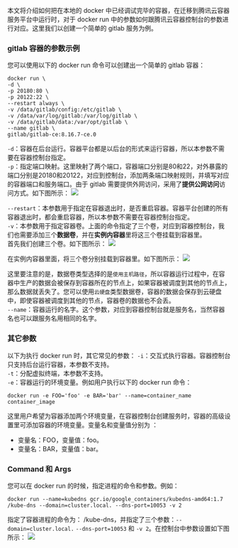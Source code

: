 本文将介绍如何把在本地的 docker 中已经调试完毕的容器，在迁移到腾讯云容器服务平台中运行时，对于 docker run 中的参数如何跟腾讯云容器控制台的参数进行对应。这里我们以创建一个简单的 gitlab 服务为例。  




### gitlab 容器的参数示例
您可以使用以下的 docker run 命令可以创建出一个简单的 gitlab 容器：
```shell
docker run \
-d \
-p 20180:80 \
-p 20122:22 \
--restart always \
-v /data/gitlab/config:/etc/gitlab \
-v /data/var/log/gitlab:/var/log/gitlab \
-v /data/gitlab/data:/var/opt/gitlab \
--name gitlab \
gitlab/gitlab-ce:8.16.7-ce.0
```



`-d`：容器在后台运行。容器平台都是以后台的形式来运行容器，所以本参数不需要在容器控制台指定。  
`-p`：指定端口映射。这里映射了两个端口，容器端口分别是80和22，对外暴露的端口分别是20180和20122，对应到控制台，添加两条端口映射规则，并填写对应的容器端口和服务端口。由于 gitlab 需要提供外网访问，采用了**提供公网访问**访问方式。如下图所示：
![](https://mc.qcloudimg.com/static/img/cf73ee3d941a768491d52af56a386db4/image.png)

`--restart`：本参数用于指定在容器退出时，是否重启容器。容器平台创建的所有容器退出时，都会重启容器，所以本参数不需要在容器控制台指定。  
`-v`：本参数用于指定容器卷。上面的命令指定了三个卷，对应到容器控制台，我们也需要添加三个**数据卷**，并在**实例内容器**里将这三个卷挂载到容器里。  
首先我们创建三个卷。如下图所示：
![](https://main.qcloudimg.com/raw/8ab22b95db8157570bf587f528b47587.png)

在实例内容器里面，将三个卷分别挂载到容器里。如下图所示：
![](https://main.qcloudimg.com/raw/d827222268fb5411ca40e8eafc7cfc8d.png)

这里要注意的是，数据卷类型选择的是`使用主机路径`，所以容器运行过程中，在容器中生产的数据会被保存到容器所在的节点上，如果容器被调度到其他的节点上，那么数据就丢失了。您可以使用`云硬盘`类型数据卷，容器的数据会保存到云硬盘中，即使容器被调度到其他的节点，容器卷的数据也不会丢。  
`--name`：容器运行的名字。这个参数，对应到容器控制台就是服务名，当然容器名也可以跟服务名用相同的名字。  

### 其它参数
以下为执行 docker run 时，其它常见的参数：
`-i`：交互式执行容器。容器控制台只支持后台运行容器，本参数不支持。  
`-t`：分配虚拟终端，本参数不支持。  
`-e`：容器运行的环境变量。例如用户执行以下的 docker run 命令：
```
docker run -e FOO='foo' -e BAR='bar' --name=container_name container_image
```
这里用户希望为容器添加两个环境变量，在容器控制台创建服务时，容器的高级设置里可添加容器的环境变量。变量名和变量值分别为 ：
- 变量名：FOO，变量值：foo。  
- 变量名：BAR，变量值：bar。  

### Command 和 Args
您可以在 docker run 的时候，指定进程的命令和参数。例如：
```
docker run --name=kubedns gcr.io/google_containers/kubedns-amd64:1.7 /kube-dns --domain=cluster.local. --dns-port=10053 -v 2
```
指定了容器进程的命令为： /kube-dns，并指定了三个参数：`--domain=cluster.local.` `--dns-port=10053` 和 `-v 2`。在控制台中参数设置如下图所示：
![](https://main.qcloudimg.com/raw/5b020f45b4adf268754671757ef44c41.png)
